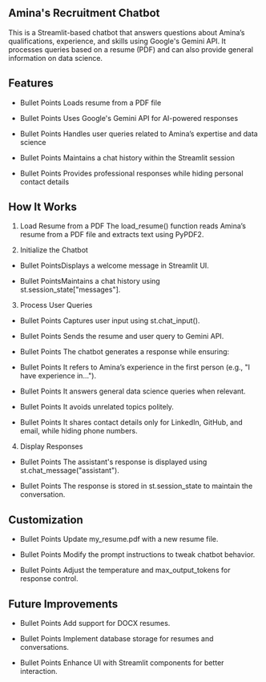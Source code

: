 ## Amina's Recruitment Chatbot
This is a Streamlit-based chatbot that answers questions about Amina’s qualifications, experience, and skills using Google's Gemini API. It processes queries based on a resume (PDF) and can also provide general information on data science.

## Features
- Bullet Points Loads resume from a PDF file

- Bullet Points Uses Google's Gemini API for AI-powered responses

- Bullet Points Handles user queries related to Amina’s expertise and data science

- Bullet Points Maintains a chat history within the Streamlit session

- Bullet Points Provides professional responses while hiding personal contact details

## How It Works
1. Load Resume from a PDF
The load_resume() function reads Amina’s resume from a PDF file and extracts text using PyPDF2.

2. Initialize the Chatbot
- Bullet PointsDisplays a welcome message in Streamlit UI.

- Bullet PointsMaintains a chat history using st.session_state["messages"].

3. Process User Queries
- Bullet Points Captures user input using st.chat_input().

- Bullet Points Sends the resume and user query to Gemini API.

- Bullet Points The chatbot generates a response while ensuring:

- Bullet Points It refers to Amina’s experience in the first person (e.g., "I have experience in...").

- Bullet Points It answers general data science queries when relevant.

- Bullet Points It avoids unrelated topics politely.

- Bullet Points It shares contact details only for LinkedIn, GitHub, and email, while hiding phone numbers.

4. Display Responses
- Bullet Points The assistant's response is displayed using st.chat_message("assistant").

- Bullet Points The response is stored in st.session_state to maintain the conversation.

## Customization
- Bullet Points Update my_resume.pdf with a new resume file.

- Bullet Points Modify the prompt instructions to tweak chatbot behavior.

- Bullet Points Adjust the temperature and max_output_tokens for response control.

## Future Improvements
- Bullet Points Add support for DOCX resumes.

- Bullet Points Implement database storage for resumes and conversations.

- Bullet Points Enhance UI with Streamlit components for better interaction.

